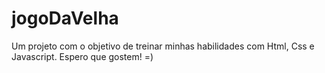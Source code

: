 # jogoDaVelha
Um projeto com o objetivo de treinar minhas habilidades com Html, Css e Javascript. Espero que gostem! =)
